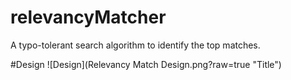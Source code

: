 # relevancyMatcher
A typo-tolerant search algorithm to identify the top matches.

#Design
![Design](Relevancy Match Design.png?raw=true "Title")
